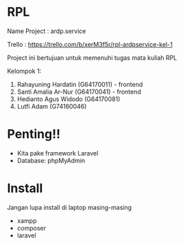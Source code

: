 # RPL

Name Project : ardp.service

Trello : https://trello.com/b/xerM3f5r/rpl-ardpservice-kel-1

Project ini bertujuan untuk memenuhi tugas mata kuliah RPL

Kelompok 1:
1. Rahayuning Hardatin (G64170011) - frontend
2. Santi Amalia Ar-Nur (G64170041) - frontend
3. Hedianto Agus Widodo (G64170081)
4. Lutfi Adam (G74160046)

# Penting!!
- Kita pake framework Laravel
- Database: phpMyAdmin

# Install
Jangan lupa install di laptop masing-masing
- xampp
- composer
- laravel
